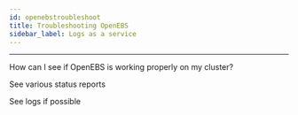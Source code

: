 ```yaml
---
id: openebstroubleshoot
title: Troubleshooting OpenEBS
sidebar_label: Logs as a service
---
```


------

How can I see if OpenEBS is working properly on my cluster?

See various status reports

See logs if possible